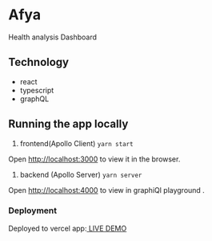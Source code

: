 # Afya

Health analysis Dashboard

##  Technology

 - react
 - typescript
 - graphQL 

## Running the app locally

 1. frontend(Apollo Client)
     `yarn start`

Open [http://localhost:3000](http://localhost:3000) to view it in the browser.
   
 1. backend (Apollo Server)
     `yarn server`

Open [http://localhost:4000](http://localhost:4000) to view in graphiQl playground .

### Deployment

Deployed to vercel app:[ LIVE DEMO](https://access-afya-dj5xxh943-jeffubayi.vercel.app/)
